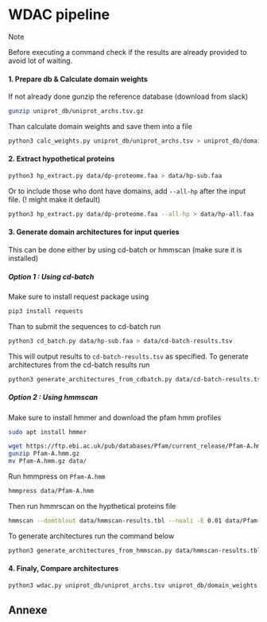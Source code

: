 # WDAC pipeline

> [!NOTE]  
> Before executing a command check if the results are already provided to avoid lot of waiting.

#### 1. Prepare db & Calculate domain weights

If not already done gunzip the reference database (download from slack)
```bash
gunzip uniprot_db/uniprot_archs.tsv.gz
```

Than calculate domain weights and save them into a file
```bash
python3 calc_weights.py uniprot_db/uniprot_archs.tsv > uniprot_db/domain_weights.tsv
```

#### 2. Extract hypothetical proteins

```bash
python3 hp_extract.py data/dp-proteome.faa > data/hp-sub.faa
```
Or to include those who dont have domains, add `--all-hp` after the input file. (! might make it default)

```bash
python3 hp_extract.py data/dp-proteome.faa --all-hp > data/hp-all.faa
```

#### 3. Generate domain architectures for input queries
This can be done either by using cd-batch or hmmscan (make sure it is installed)

##### Option 1 : Using cd-batch

Make sure to install request package using
```bash
pip3 install requests
```

Than to submit the sequences to cd-batch run
```bash
python3 cd_batch.py data/hp-sub.faa > data/cd-batch-results.tsv
```

This will output results to `cd-batch-results.tsv` as specified.
To generate architectures from the cd-batch results run
```bash
python3 generate_architectures_from_cdbatch.py data/cd-batch-results.tsv > data/hp-architectures.tsv
```

##### Option 2 : Using hmmscan

Make sure to install hmmer and download the pfam hmm profiles
```bash
sudo apt install hmmer
```
```bash
wget https://ftp.ebi.ac.uk/pub/databases/Pfam/current_release/Pfam-A.hmm.gz
gunzip Pfam-A.hmm.gz 
mv Pfam-A.hmm.gz data/
```

Run hmmpress on `Pfam-A.hmm`
```bash
hmmpress data/Pfam-A.hmm
```

Then run  hmmrscan on the hypthetical proteins file
```bash
hmmscan --domtblout data/hmmscan-results.tbl --noali -E 0.01 data/Pfam-A.hmm data/hp-sub.faa
```

To generate architectures run the command below
```bash
python3 generate_architectures_from_hmmscan.py data/hmmscan-results.tbl > data/hp-architectures.tsv
```

#### 4. Finaly, Compare architectures

```bash
python3 wdac.py uniprot_db/uniprot_archs.tsv uniprot_db/domain_weights.tsv data/hp-architectures.tsv
```

## Annexe
